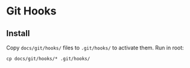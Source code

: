# Git Hooks

## Install

Copy `docs/git/hooks/` files to `.git/hooks/` to activate them. Run in root:

`cp docs/git/hooks/* .git/hooks/`
